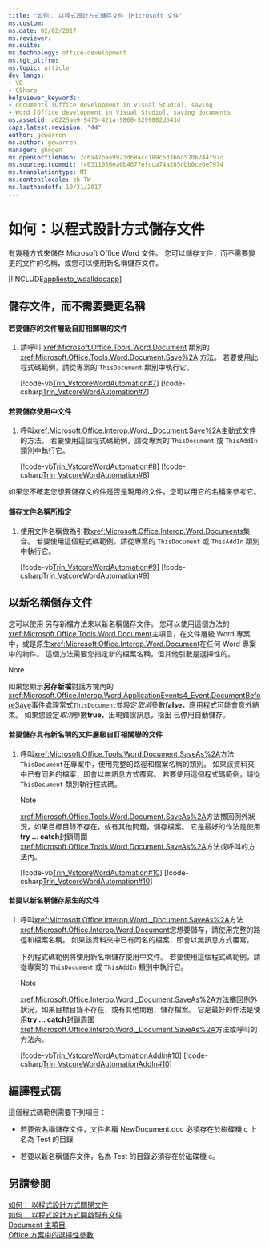 ```yaml
---
title: "如何： 以程式設計方式儲存文件 |Microsoft 文件"
ms.custom: 
ms.date: 02/02/2017
ms.reviewer: 
ms.suite: 
ms.technology: office-development
ms.tgt_pltfrm: 
ms.topic: article
dev_langs:
- VB
- CSharp
helpviewer_keywords:
- documents [Office development in Visual Studio], saving
- Word [Office development in Visual Studio], saving documents
ms.assetid: a6225ae9-94f5-421a-9860-5299002d543d
caps.latest.revision: "44"
author: gewarren
ms.author: gewarren
manager: ghogen
ms.openlocfilehash: 2c6a47bae9923d68acc189c53766d5206244f97c
ms.sourcegitcommit: f40311056ea0b4677efcca74a285dbb0ce0e7974
ms.translationtype: MT
ms.contentlocale: zh-TW
ms.lasthandoff: 10/31/2017
---
```

# <a name="how-to-programmatically-save-documents"></a>如何：以程式設計方式儲存文件
  有幾種方式來儲存 Microsoft Office Word 文件。 您可以儲存文件，而不需要變更的文件的名稱，或您可以使用新名稱儲存文件。  
  
 [!INCLUDE[appliesto_wdalldocapp](../vsto/includes/appliesto-wdalldocapp-md.md)]  
  
## <a name="saving-a-document-without-changing-the-name"></a>儲存文件，而不需要變更名稱  
  
#### <a name="to-save-the-document-associated-with-a-document-level-customization"></a>若要儲存的文件層級自訂相關聯的文件  
  
1.  請呼叫 <xref:Microsoft.Office.Tools.Word.Document> 類別的 <xref:Microsoft.Office.Tools.Word.Document.Save%2A> 方法。 若要使用此程式碼範例，請從專案的 `ThisDocument` 類別中執行它。  
  
     [!code-vb[Trin_VstcoreWordAutomation#7](../vsto/codesnippet/VisualBasic/Trin_VstcoreWordAutomationVB/ThisDocument.vb#7)]
     [!code-csharp[Trin_VstcoreWordAutomation#7](../vsto/codesnippet/CSharp/Trin_VstcoreWordAutomationCS/ThisDocument.cs#7)]  
  
#### <a name="to-save-the-active-document"></a>若要儲存使用中文件  
  
1.  呼叫<xref:Microsoft.Office.Interop.Word._Document.Save%2A>主動式文件的方法。 若要使用這個程式碼範例，請從專案的 `ThisDocument` 或 `ThisAddIn` 類別中執行它。  
  
     [!code-vb[Trin_VstcoreWordAutomation#8](../vsto/codesnippet/VisualBasic/Trin_VstcoreWordAutomationVB/ThisDocument.vb#8)]
     [!code-csharp[Trin_VstcoreWordAutomation#8](../vsto/codesnippet/CSharp/Trin_VstcoreWordAutomationCS/ThisDocument.cs#8)]  
  
 如果您不確定您想要儲存文的件是否是現用的文件，您可以用它的名稱來參考它。  
  
#### <a name="to-save-a-document-specified-by-name"></a>儲存文件名稱所指定  
  
1.  使用文件名稱做為引數<xref:Microsoft.Office.Interop.Word.Documents>集合。 若要使用這個程式碼範例，請從專案的 `ThisDocument` 或 `ThisAddIn` 類別中執行它。  
  
     [!code-vb[Trin_VstcoreWordAutomation#9](../vsto/codesnippet/VisualBasic/Trin_VstcoreWordAutomationVB/ThisDocument.vb#9)]
     [!code-csharp[Trin_VstcoreWordAutomation#9](../vsto/codesnippet/CSharp/Trin_VstcoreWordAutomationCS/ThisDocument.cs#9)]  
  
## <a name="saving-a-document-with-a-new-name"></a>以新名稱儲存文件  
 您可以使用 另存新檔方法來以新名稱儲存文件。 您可以使用這個方法的<xref:Microsoft.Office.Tools.Word.Document>主項目，在文件層級 Word 專案中，或是原生<xref:Microsoft.Office.Interop.Word.Document>在任何 Word 專案中的物件。 這個方法需要您指定新的檔案名稱，但其他引數是選擇性的。  
  
> [!NOTE]  
>  如果您顯示**另存新檔**對話方塊內的<xref:Microsoft.Office.Interop.Word.ApplicationEvents4_Event.DocumentBeforeSave>事件處理常式`ThisDocument`並設定*取消*參數**false**，應用程式可能會意外結束。 如果您設定*取消*參數**true**，出現錯誤訊息，指出 已停用自動儲存。  
  
#### <a name="to-save-the-document-associated-with-a-document-level-customization-with-a-new-name"></a>若要儲存具有新名稱的文件層級自訂相關聯的文件  
  
1.  呼叫<xref:Microsoft.Office.Tools.Word.Document.SaveAs%2A>方法`ThisDocument`在專案中，使用完整的路徑和檔案名稱的類別。 如果該資料夾中已有同名的檔案，即會以無訊息方式覆寫。 若要使用這個程式碼範例，請從 `ThisDocument` 類別執行程式碼。  
  
    > [!NOTE]  
    >  <xref:Microsoft.Office.Tools.Word.Document.SaveAs%2A>方法擲回例外狀況，如果目標目錄不存在，或有其他問題，儲存檔案。 它是最好的作法是使用**try … catch**封鎖周圍<xref:Microsoft.Office.Tools.Word.Document.SaveAs%2A>方法或呼叫的方法內。  
  
     [!code-vb[Trin_VstcoreWordAutomation#10](../vsto/codesnippet/VisualBasic/Trin_VstcoreWordAutomationVB/ThisDocument.vb#10)]
     [!code-csharp[Trin_VstcoreWordAutomation#10](../vsto/codesnippet/CSharp/Trin_VstcoreWordAutomationCS/ThisDocument.cs#10)]  
  
#### <a name="to-save-a-native-document-with-a-new-name"></a>若要以新名稱儲存原生的文件  
  
1.  呼叫<xref:Microsoft.Office.Interop.Word._Document.SaveAs%2A>方法<xref:Microsoft.Office.Interop.Word.Document>您想要儲存，請使用完整的路徑和檔案名稱。 如果該資料夾中已有同名的檔案，即會以無訊息方式覆寫。  
  
     下列程式碼範例將使用新名稱儲存使用中文件。 若要使用這個程式碼範例，請從專案的 `ThisDocument` 或 `ThisAddIn` 類別中執行它。  
  
    > [!NOTE]  
    >  <xref:Microsoft.Office.Interop.Word._Document.SaveAs%2A>方法擲回例外狀況，如果目標目錄不存在，或有其他問題，儲存檔案。 它是最好的作法是使用**try … catch**封鎖周圍<xref:Microsoft.Office.Interop.Word._Document.SaveAs%2A>方法或呼叫的方法內。  
  
     [!code-vb[Trin_VstcoreWordAutomationAddIn#10](../vsto/codesnippet/VisualBasic/Trin_VstcoreWordAutomationAddIn/ThisAddIn.vb#10)]
     [!code-csharp[Trin_VstcoreWordAutomationAddIn#10](../vsto/codesnippet/CSharp/Trin_VstcoreWordAutomationAddIn/ThisAddIn.cs#10)]  
  
## <a name="compiling-the-code"></a>編譯程式碼  
 這個程式碼範例需要下列項目：  
  
-   若要依名稱儲存文件，文件名稱 NewDocument.doc 必須存在於磁碟機 c 上名為 Test 的目錄  
  
-   若要以新名稱儲存文件，名為 Test 的目錄必須存在於磁碟機 c。  
  
## <a name="see-also"></a>另請參閱  
 [如何： 以程式設計方式關閉文件](../vsto/how-to-programmatically-close-documents.md)   
 [如何： 以程式設計方式開啟現有文件](../vsto/how-to-programmatically-open-existing-documents.md)   
 [Document 主項目](../vsto/document-host-item.md)   
 [Office 方案中的選擇性參數](../vsto/optional-parameters-in-office-solutions.md)  
  
  